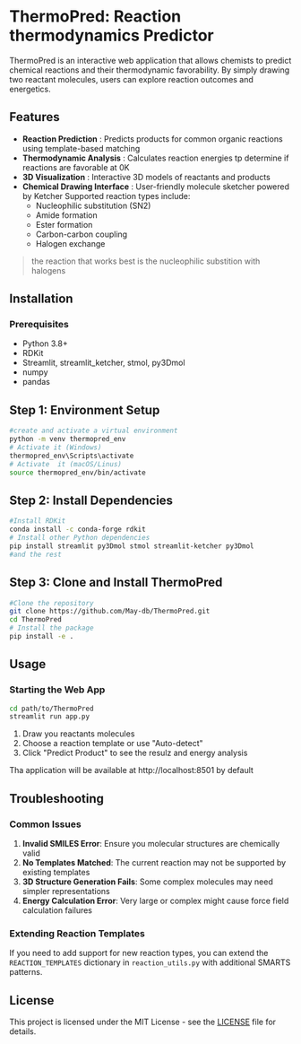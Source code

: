 # ThermoPred: Reaction thermodynamics Predictor
ThermoPred is an interactive web application that allows chemists to predict chemical reactions and their thermodynamic favorability. By simply drawing two reactant molecules, users can explore reaction outcomes and energetics.

## Features
* __Reaction Prediction__ : Predicts products for common organic reactions using template-based matching
* __Thermodynamic Analysis__ : Calculates reaction energies tp determine if reactions are favorable at 0K
* __3D Visualization__ : Interactive 3D models of reactants and products
* __Chemical Drawing Interface__ : User-friendly molecule sketcher powered by Ketcher
Supported reaction types include:
  - Nucleophilic substitution (SN2)
  - Amide formation 
  - Ester formation
  - Carbon-carbon coupling 
  - Halogen exchange 
> the reaction that works best is the nucleophilic substition with halogens

## Installation
### Prerequisites
* Python 3.8+
* RDKit
* Streamlit, streamlit_ketcher, stmol, py3Dmol
* numpy
* pandas

## Step 1: Environment Setup
```bash
#create and activate a virtual environment
python -m venv thermopred_env
# Activate it (Windows)
thermopred_env\Scripts\activate
# Activate  it (macOS/Linus)
source thermopred_env/bin/activate
```
## Step 2: Install Dependencies
```bash
#Install RDKit
conda install -c conda-forge rdkit
# Install other Python dependencies
pip install streamlit py3Dmol stmol streamlit-ketcher py3Dmol 
#and the rest
```
## Step 3: Clone and Install ThermoPred
```bash
#Clone the repository
git clone https://github.com/May-db/ThermoPred.git
cd ThermoPred
# Install the package
pip install -e .
```

## Usage
### Starting the Web App
```bash
cd path/to/ThermoPred
streamlit run app.py
```
1. Draw you reactants molecules
2. Choose a reaction template or use "Auto-detect"
3. Click "Predict Product" to see the resulz and energy analysis

Tha application will be available at http://localhost:8501 by default

## Troubleshooting
### Common Issues
1. __Invalid SMILES Error__: Ensure you molecular structures are chemically valid
2. __No Templates Matched__: The current reaction may not be supported by existing templates
3. __3D Structure Generation Fails__: Some complex molecules may need simpler representations
4. __Energy Calculation Error__: Very large or complex might cause force field calculation failures
### Extending Reaction Templates
If you need to add support for new reaction types, you can extend the `REACTION_TEMPLATES` dictionary in `reaction_utils.py` with additional SMARTS patterns.

## License 
This project is licensed under the MIT License - see the [LICENSE](LICENSE) file for details.

